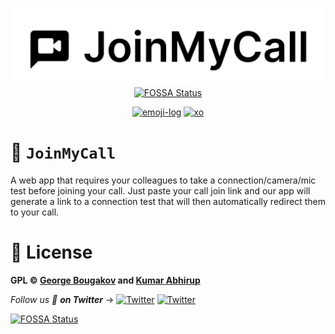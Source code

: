<div align="center">

![JoinMyCall](docs/logo.svg)
[![FOSSA Status](https://app.fossa.io/api/projects/git%2Bgithub.com%2Fgbougakov%2FJoinMyCall.svg?type=shield)](https://app.fossa.io/projects/git%2Bgithub.com%2Fgbougakov%2FJoinMyCall?ref=badge_shield)

[![emoji-log](https://cdn.rawgit.com/ahmadawais/stuff/ca97874/emoji-log/flat.svg)](https://github.com/ahmadawais/Emoji-Log/)
[![xo](https://img.shields.io/badge/code%20style-XO-5ed9c7.svg)](https://github.com/xojs/xo)

</div>

# 🤙 `JoinMyCall`
A web app that requires your colleagues to take a connection/camera/mic test before joining your call. Just paste your call join link and our app will generate a link to a connection test that will then automatically redirect them to your call.




# 📝 License

**GPL © [George Bougakov](https://bygeorgenet.me) and [Kumar Abhirup](https://kumar.now.sh)**

_Follow us 👋 **on Twitter**_ →   [![Twitter](https://img.shields.io/twitter/follow/kumar_abhirup.svg?style=social&label=@kumar_abhirup)](https://twitter.com/kumar_abhirup/) [![Twitter](https://img.shields.io/twitter/follow/gbougakov.svg?style=social&label=@gbougakov)](https://twitter.com/gbougakov/) 

[![FOSSA Status](https://app.fossa.io/api/projects/git%2Bgithub.com%2Fgbougakov%2FJoinMyCall.svg?type=large)](https://app.fossa.io/projects/git%2Bgithub.com%2Fgbougakov%2FJoinMyCall?ref=badge_large)